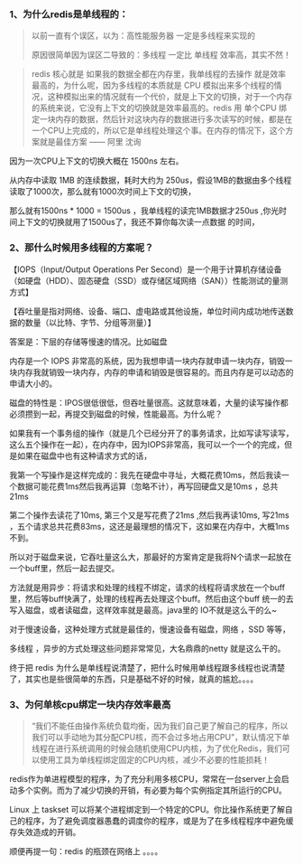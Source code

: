 ### 1、为什么redis是单线程的：

>以前一直有个误区，以为：高性能服务器 一定是多线程来实现的
>
>原因很简单因为误区二导致的：多线程 一定比 单线程 效率高，其实不然！



> redis 核心就是 如果我的数据全都在内存里，我单线程的去操作 就是效率最高的，为什么呢，因为多线程的本质就是 CPU 模拟出来多个线程的情况，这种模拟出来的情况就有一个代价，就是上下文的切换，对于一个内存的系统来说，它没有上下文的切换就是效率最高的。redis 用 单个CPU 绑定一块内存的数据，然后针对这块内存的数据进行多次读写的时候，都是在一个CPU上完成的，所以它是单线程处理这个事。在内存的情况下，这个方案就是最佳方案 —— 阿里 沈询

因为一次CPU上下文的切换大概在 1500ns 左右。

从内存中读取 1MB 的连续数据，耗时大约为 250us，假设1MB的数据由多个线程读取了1000次，那么就有1000次时间上下文的切换，

那么就有1500ns * 1000 = 1500us ，我单线程的读完1MB数据才250us ,你光时间上下文的切换就用了1500us了，我还不算你每次读一点数据 的时间，



### 2、那什么时候用多线程的方案呢？

【IOPS（Input/Output Operations Per Second）是一个用于计算机存储设备（如硬盘（HDD）、固态硬盘（SSD）或存储区域网络（SAN））性能测试的量测方式】

【吞吐量是指对网络、设备、端口、虚电路或其他设施，单位时间内成功地传送数据的数量（以比特、字节、分组等测量）】

答案是：下层的存储等慢速的情况。比如磁盘

内存是一个 IOPS 非常高的系统，因为我想申请一块内存就申请一块内存，销毁一块内存我就销毁一块内存，内存的申请和销毁是很容易的。而且内存是可以动态的申请大小的。

磁盘的特性是：IPOS很低很低，但吞吐量很高。这就意味着，大量的读写操作都必须攒到一起，再提交到磁盘的时候，性能最高。为什么呢？

如果我有一个事务组的操作（就是几个已经分开了的事务请求，比如写读写读写，这么五个操作在一起），在内存中，因为IOPS非常高，我可以一个一个的完成，但是如果在磁盘中也有这种请求方式的话，

我第一个写操作是这样完成的：我先在硬盘中寻址，大概花费10ms，然后我读一个数据可能花费1ms然后我再运算（忽略不计），再写回硬盘又是10ms ，总共21ms

第二个操作去读花了10ms, 第三个又是写花费了21ms ,然后我再读10ms, 写21ms ，五个请求总共花费83ms，这还是最理想的情况下，这如果在内存中，大概1ms不到。

所以对于磁盘来说，它吞吐量这么大，那最好的方案肯定是我将N个请求一起放在一个buff里，然后一起去提交。

方法就是用异步：将请求和处理的线程不绑定，请求的线程将请求放在一个buff里，然后等buff快满了，处理的线程再去处理这个buff。然后由这个buff 统一的去写入磁盘，或者读磁盘，这样效率就是最高。java里的 IO不就是这么干的么~

对于慢速设备，这种处理方式就是最佳的，慢速设备有磁盘，网络 ，SSD 等等，

多线程 ，异步的方式处理这些问题非常常见，大名鼎鼎的netty 就是这么干的。

终于把 redis 为什么是单线程说清楚了，把什么时候用单线程跟多线程也说清楚了，其实也是些很简单的东西，只是基础不好的时候，就真的尴尬。。。。

### 3、为何单核cpu绑定一块内存效率最高

> “我们不能任由操作系统负载均衡，因为我们自己更了解自己的程序，所以我们可以手动地为其分配CPU核，而不会过多地占用CPU”，默认情况下单线程在进行系统调用的时候会随机使用CPU内核，为了优化Redis，我们可以使用工具为单线程绑定固定的CPU内核，减少不必要的性能损耗！

redis作为单进程模型的程序，为了充分利用多核CPU，常常在一台server上会启动多个实例。而为了减少切换的开销，有必要为每个实例指定其所运行的CPU。

Linux 上 taskset 可以将某个进程绑定到一个特定的CPU。你比操作系统更了解自己的程序，为了避免调度器愚蠢的调度你的程序，或是为了在多线程程序中避免缓存失效造成的开销。

顺便再提一句：redis 的瓶颈在网络上 。。。。